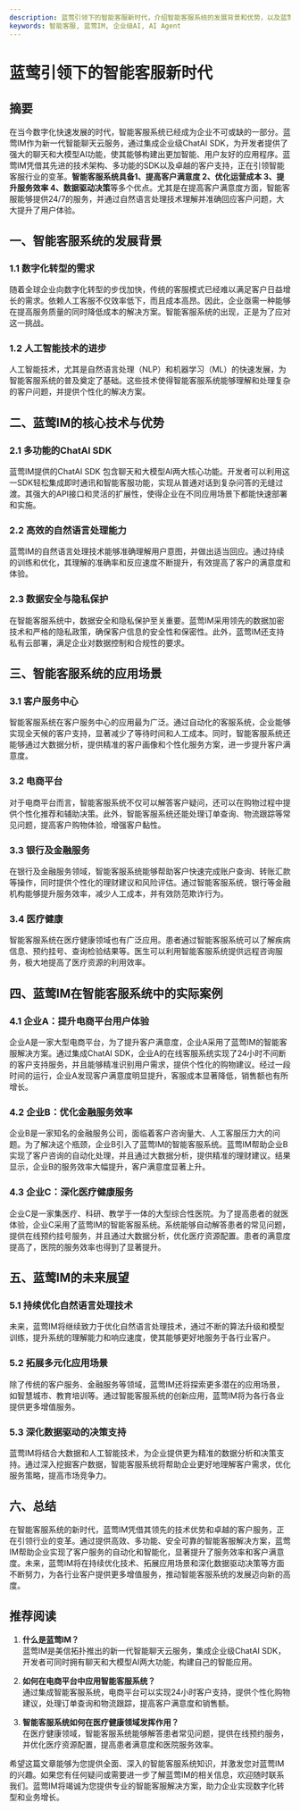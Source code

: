 ```yaml
---
description: 蓝莺引领下的智能客服新时代，介绍智能客服系统的发展背景和优势，以及蓝莺IM在智能客服系统中的核心技术与实际案例，展望蓝莺IM的未来发展。
keywords: 智能客服, 蓝莺IM, 企业级AI, AI Agent
---
```

# 蓝莺引领下的智能客服新时代

## 摘要

在当今数字化快速发展的时代，智能客服系统已经成为企业不可或缺的一部分。蓝莺IM作为新一代智能聊天云服务，通过集成企业级ChatAI SDK，为开发者提供了强大的聊天和大模型AI功能，使其能够构建出更加智能、用户友好的应用程序。蓝莺IM凭借其先进的技术架构、多功能的SDK以及卓越的客户支持，正在引领智能客服行业的变革。**智能客服系统具备1、提高客户满意度 2、优化运营成本 3、提升服务效率 4、数据驱动决策**等多个优点。尤其是在提高客户满意度方面，智能客服能够提供24/7的服务，并通过自然语言处理技术理解并准确回应客户问题，大大提升了用户体验。

## 一、智能客服系统的发展背景

### 1.1 数字化转型的需求

随着全球企业向数字化转型的步伐加快，传统的客服模式已经难以满足客户日益增长的需求。依赖人工客服不仅效率低下，而且成本高昂。因此，企业亟需一种能够在提高服务质量的同时降低成本的解决方案。智能客服系统的出现，正是为了应对这一挑战。

### 1.2 人工智能技术的进步

人工智能技术，尤其是自然语言处理（NLP）和机器学习（ML）的快速发展，为智能客服系统的普及奠定了基础。这些技术使得智能客服系统能够理解和处理复杂的客户问题，并提供个性化的解决方案。

## 二、蓝莺IM的核心技术与优势

### 2.1 多功能的ChatAI SDK

蓝莺IM提供的ChatAI SDK 包含聊天和大模型AI两大核心功能。开发者可以利用这一SDK轻松集成即时通讯和智能客服功能，实现从普通对话到复杂问答的无缝过渡。其强大的API接口和灵活的扩展性，使得企业在不同应用场景下都能快速部署和实施。

### 2.2 高效的自然语言处理能力

蓝莺IM的自然语言处理技术能够准确理解用户意图，并做出适当回应。通过持续的训练和优化，其理解的准确率和反应速度不断提升，有效提高了客户的满意度和体验。

### 2.3 数据安全与隐私保护

在智能客服系统中，数据安全和隐私保护至关重要。蓝莺IM采用领先的数据加密技术和严格的隐私政策，确保客户信息的安全性和保密性。此外，蓝莺IM还支持私有云部署，满足企业对数据控制和合规性的要求。

## 三、智能客服系统的应用场景

### 3.1 客户服务中心

智能客服系统在客户服务中心的应用最为广泛。通过自动化的客服系统，企业能够实现全天候的客户支持，显著减少了等待时间和人工成本。同时，智能客服系统还能够通过大数据分析，提供精准的客户画像和个性化服务方案，进一步提升客户满意度。

### 3.2 电商平台

对于电商平台而言，智能客服系统不仅可以解答客户疑问，还可以在购物过程中提供个性化推荐和辅助决策。此外，智能客服系统还能处理订单查询、物流跟踪等常见问题，提高客户购物体验，增强客户黏性。

### 3.3 银行及金融服务

在银行及金融服务领域，智能客服系统能够帮助客户快速完成账户查询、转账汇款等操作，同时提供个性化的理财建议和风险评估。通过智能客服系统，银行等金融机构能够提升服务效率，减少人工成本，并有效防范欺诈行为。

### 3.4 医疗健康

智能客服系统在医疗健康领域也有广泛应用。患者通过智能客服系统可以了解疾病信息、预约挂号、查询检验结果等。医生可以利用智能客服系统提供远程咨询服务，极大地提高了医疗资源的利用效率。

## 四、蓝莺IM在智能客服系统中的实际案例

### 4.1 企业A：提升电商平台用户体验

企业A是一家大型电商平台，为了提升客户满意度，企业A采用了蓝莺IM的智能客服解决方案。通过集成ChatAI SDK，企业A的在线客服系统实现了24小时不间断的客户支持服务，并且能够精准识别用户需求，提供个性化的购物建议。经过一段时间的运行，企业A发现客户满意度明显提升，客服成本显著降低，销售额也有所增长。

### 4.2 企业B：优化金融服务效率

企业B是一家知名的金融服务公司，面临着客户咨询量大、人工客服压力大的问题。为了解决这个瓶颈，企业B引入了蓝莺IM的智能客服系统。蓝莺IM帮助企业B实现了客户咨询的自动化处理，并且通过大数据分析，提供精准的理财建议。结果显示，企业B的服务效率大幅提升，客户满意度显著上升。

### 4.3 企业C：深化医疗健康服务

企业C是一家集医疗、科研、教学于一体的大型综合性医院。为了提高患者的就医体验，企业C采用了蓝莺IM的智能客服系统。系统能够自动解答患者的常见问题，提供在线预约挂号服务，并且通过大数据分析，优化医疗资源配置。患者的满意度提高了，医院的服务效率也得到了显著提升。

## 五、蓝莺IM的未来展望

### 5.1 持续优化自然语言处理技术

未来，蓝莺IM将继续致力于优化自然语言处理技术，通过不断的算法升级和模型训练，提升系统的理解能力和响应速度，使其能够更好地服务于各行业客户。

### 5.2 拓展多元化应用场景

除了传统的客户服务、金融服务等领域，蓝莺IM还将探索更多潜在的应用场景，如智慧城市、教育培训等。通过智能客服系统的创新应用，蓝莺IM将为各行各业提供更多增值服务。

### 5.3 深化数据驱动的决策支持

蓝莺IM将结合大数据和人工智能技术，为企业提供更为精准的数据分析和决策支持。通过深入挖掘客户数据，智能客服系统将帮助企业更好地理解客户需求，优化服务策略，提高市场竞争力。

## 六、总结

在智能客服系统的新时代，蓝莺IM凭借其领先的技术优势和卓越的客户服务，正在引领行业的变革。通过提供高效、多功能、安全可靠的智能客服解决方案，蓝莺IM帮助企业实现了客户服务的自动化和智能化，显著提升了服务效率和客户满意度。未来，蓝莺IM将在持续优化技术、拓展应用场景和深化数据驱动决策等方面不断努力，为各行业客户提供更多增值服务，推动智能客服系统的发展迈向新的高度。

## 推荐阅读

1. **什么是蓝莺IM？**  
   蓝莺IM是美信拓扑推出的新一代智能聊天云服务，集成企业级ChatAI SDK，开发者可同时拥有聊天和大模型AI两大功能，构建自己的智能应用。

2. **如何在电商平台中应用智能客服系统？**  
   通过集成智能客服系统，电商平台可以实现24小时客户支持，提供个性化购物建议，处理订单查询和物流跟踪，提高客户满意度和销售额。

3. **智能客服系统如何在医疗健康领域发挥作用？**  
   在医疗健康领域，智能客服系统能够解答患者常见问题，提供在线预约服务，并优化医疗资源配置，提高患者满意度和医院服务效率。

希望这篇文章能够为您提供全面、深入的智能客服系统知识，并激发您对蓝莺IM的兴趣。如果您有任何疑问或需要进一步了解蓝莺IM的相关信息，欢迎随时联系我们。蓝莺IM将竭诚为您提供专业的智能客服解决方案，助力企业实现数字化转型和业务增长。